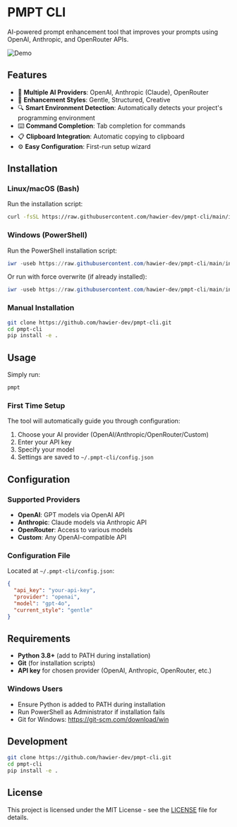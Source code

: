 # PMPT CLI

AI-powered prompt enhancement tool that improves your prompts using OpenAI, Anthropic, and OpenRouter APIs.

![Demo](demo.gif)

## Features

- 🤖 **Multiple AI Providers**: OpenAI, Anthropic (Claude), OpenRouter
- 🎨 **Enhancement Styles**: Gentle, Structured, Creative  
- 🔍 **Smart Environment Detection**: Automatically detects your project's programming environment
- ⌨️ **Command Completion**: Tab completion for commands
- 📋 **Clipboard Integration**: Automatic copying to clipboard
- ⚙️ **Easy Configuration**: First-run setup wizard

## Installation

### Linux/macOS (Bash)

Run the installation script:

```bash
curl -fsSL https://raw.githubusercontent.com/hawier-dev/pmpt-cli/main/install.sh | bash
```

### Windows (PowerShell)

Run the PowerShell installation script:

```powershell
iwr -useb https://raw.githubusercontent.com/hawier-dev/pmpt-cli/main/install.ps1 | iex
```

Or run with force overwrite (if already installed):

```powershell
iwr -useb https://raw.githubusercontent.com/hawier-dev/pmpt-cli/main/install.ps1 | iex -ArgumentList "-Force"
```

### Manual Installation

```bash
git clone https://github.com/hawier-dev/pmpt-cli.git
cd pmpt-cli  
pip install -e .
```

## Usage

Simply run:
```bash
pmpt
```

### First Time Setup
The tool will automatically guide you through configuration:
1. Choose your AI provider (OpenAI/Anthropic/OpenRouter/Custom)
2. Enter your API key
3. Specify your model
4. Settings are saved to `~/.pmpt-cli/config.json`

## Configuration

### Supported Providers
- **OpenAI**: GPT models via OpenAI API
- **Anthropic**: Claude models via Anthropic API  
- **OpenRouter**: Access to various models
- **Custom**: Any OpenAI-compatible API

### Configuration File
Located at `~/.pmpt-cli/config.json`:
```json
{
  "api_key": "your-api-key",
  "provider": "openai", 
  "model": "gpt-4o",
  "current_style": "gentle"
}
```

## Requirements

- **Python 3.8+** (add to PATH during installation)
- **Git** (for installation scripts)
- **API key** for chosen provider (OpenAI, Anthropic, OpenRouter, etc.)

### Windows Users
- Ensure Python is added to PATH during installation
- Run PowerShell as Administrator if installation fails
- Git for Windows: https://git-scm.com/download/win

## Development

```bash
git clone https://github.com/hawier-dev/pmpt-cli.git
cd pmpt-cli
pip install -e .
```

## License

This project is licensed under the MIT License - see the [LICENSE](LICENSE) file for details.
